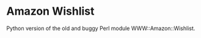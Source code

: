 Amazon Wishlist
===============

Python version of the old and buggy Perl module WWW::Amazon::Wishlist.
